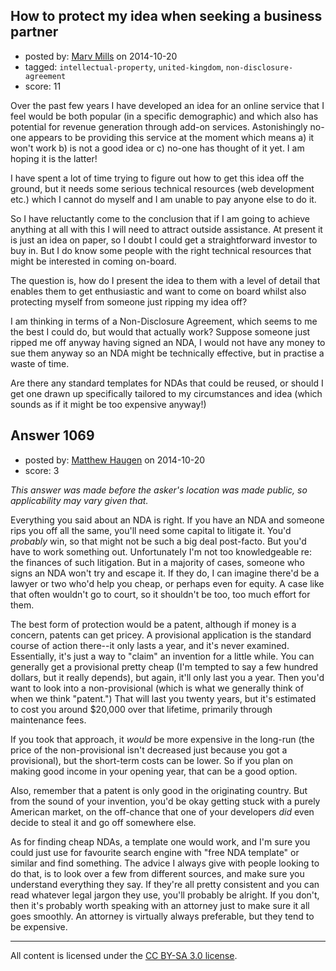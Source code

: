 ## How to protect my idea when seeking a business partner

- posted by: [Marv Mills](https://stackexchange.com/users/3113334/marv-mills) on 2014-10-20
- tagged: `intellectual-property`, `united-kingdom`, `non-disclosure-agreement`
- score: 11

<p>Over the past few years I have developed an idea for an online service that I feel would be both popular (in a specific demographic) and which also has potential for revenue generation through add-on services. Astonishingly no-one appears to be providing this service at the moment which means a) it won't work b) is not a good idea or c) no-one has thought of it yet. I am hoping it is the latter!</p>

<p>I have spent a lot of time trying to figure out how to get this idea off the ground, but it needs some serious technical resources (web development etc.) which I cannot do myself and I am unable to pay anyone else to do it.</p>

<p>So I have reluctantly come to the conclusion that if I am going to achieve anything at all with this I will need to attract outside assistance. At present it is just an idea on paper, so I doubt I could get a straightforward investor to buy in. But I do know some people with the right technical resources that might be interested in coming on-board.</p>

<p>The question is, how do I present the idea to them with a level of detail that enables them to get enthusiastic and want to come on board whilst also protecting myself from someone just ripping my idea off?</p>

<p>I am thinking in terms of a Non-Disclosure Agreement, which seems to me the best I could do, but would that actually work? Suppose someone just ripped me off anyway having signed an NDA, I would not have any money to sue them anyway so an NDA might be technically effective, but in practise a waste of time.</p>

<p>Are there any standard templates for NDAs that could be reused, or should I get one drawn up specifically tailored to my circumstances and idea (which sounds as if it might be too expensive anyway!)</p>



## Answer 1069

- posted by: [Matthew Haugen](https://stackexchange.com/users/1325646/matthew-haugen) on 2014-10-20
- score: 3

<p><em>This answer was made before the asker's location was made public, so applicability may vary given that.</em></p>

<p>Everything you said about an NDA is right. If you have an NDA and someone rips you off all the same, you'll need some capital to litigate it. You'd <em>probably</em> win, so that might not be such a big deal post-facto. But you'd have to work something out. Unfortunately I'm not too knowledgeable re: the finances of such litigation. But in a majority of cases, someone who signs an NDA won't try and escape it. If they do, I can imagine there'd be a lawyer or two who'd help you cheap, or perhaps even for equity. A case like that often wouldn't go to court, so it shouldn't be too, too much effort for them.</p>

<p>The best form of protection would be a patent, although if money is a concern, patents can get pricey. A provisional application is the standard course of action there--it only lasts a year, and it's never examined. Essentially, it's just a way to "claim" an invention for a little while. You can generally get a provisional pretty cheap (I'm tempted to say a few hundred dollars, but it really depends), but again, it'll only last you a year. Then you'd want to look into a non-provisional (which is what we generally think of when we think "patent.") That will last you twenty years, but it's estimated to cost you around $20,000 over that lifetime, primarily through maintenance fees.</p>

<p>If you took that approach, it <em>would</em> be more expensive in the long-run (the price of the non-provisional isn't decreased just because you got a provisional), but the short-term costs can be lower. So if you plan on making good income in your opening year, that can be a good option.</p>

<p>Also, remember that a patent is only good in the originating country. But from the sound of your invention, you'd be okay getting stuck with a purely American market, on the off-chance that one of your developers <em>did</em> even decide to steal it and go off somewhere else.</p>

<p>As for finding cheap NDAs, a template one would work, and I'm sure you could just use for favourite search engine with "free NDA template" or similar and find something. The advice I always give with people looking to do that, is to look over a few from different sources, and make sure you understand everything they say. If they're all pretty consistent and you can read whatever legal jargon they use, you'll probably be alright. If you don't, then it's probably worth speaking with an attorney just to make sure it all goes smoothly. An attorney is virtually always preferable, but they tend to be expensive.</p>




---

All content is licensed under the [CC BY-SA 3.0 license](https://creativecommons.org/licenses/by-sa/3.0/).
